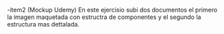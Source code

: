 -item2 (Mockup Udemy)
En este ejercisio subi dos documentos el primero la imagen maquetada con estructra de componentes y el segundo la estructura mas dettalada.

